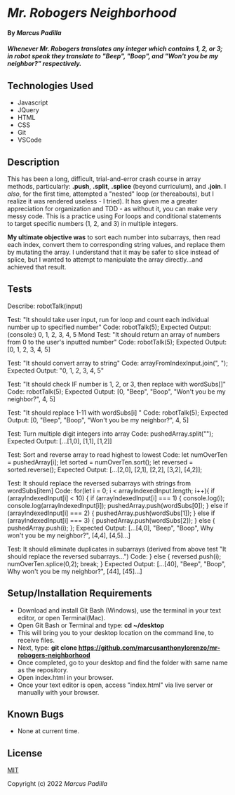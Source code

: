 # _Mr. Robogers Neighborhood_

#### By _**Marcus Padilla**_

#### _Whenever Mr. Robogers translates any integer which contains 1, 2, or 3; in robot speak they translate to "Beep", "Boop", and "Won't you be my neighbor?" respectively._

## Technologies Used

* Javascript
* JQuery
* HTML
* CSS
* Git
* VSCode

## Description

This has been a long, difficult, trial-and-error crash course in array methods, particularly: **.push**, **.split**, **.splice** (beyond curriculum), and **.join**.  I _also_, for the first time, attempted a "nested" loop (or thereabouts), but I realize it was rendered useless - I tried). It has given me a greater appreciation for organization and TDD - as without it, you can make very messy code. This is a practice using For loops and conditional statements to target specific numbers (1, 2, and 3) in multiple integers.

**My ultimate objective was** to sort each number into subarrays, then read each index, convert them to corresponding string values, and replace them by mutating the array. I understand that it may be safer to slice instead of splice, but I wanted to attempt to manipulate the array directly...and achieved that result.

## Tests

Describe: robotTalk(input)

Test: "It should take user input, run for loop and count each individual number up to specified number"
Code: robotTalk(5);
Expected Output: (console:) 0, 1, 2, 3, 4, 5 
Mond
Test: "It should return an array of numbers from 0 to the user's inputted number"
Code: robotTalk(5);
Expected Output: [0, 1, 2, 3, 4, 5]

Test: "It should convert array to string"
Code: arrayFromIndexInput.join(", ");
Expected Output: "0, 1, 2, 3, 4, 5"

Test: "It should check IF number is 1, 2, or 3, then replace with wordSubs[]"
Code: robotTalk(5);
Expected Output: [0, "Beep", "Boop", "Won't you be my neighbor?", 4, 5]

Test: "It should replace 1-11 with wordSubs[i] "
Code: robotTalk(5);
Expected Output: [0, "Beep", "Boop", "Won't you be my neighbor?", 4, 5]

Test: Turn multiple digit integers into array
Code: pushedArray.split("");
Expected Output: [...[1,0], [1,1], [1,2]]

Test: Sort and reverse array to read highest to lowest
Code:     let numOverTen = pushedArray[i];
          let sorted = numOverTen.sort();
          let reversed = sorted.reverse();
Expected Output: [...[2,0], [2,1], [2,2], [3,2], [4,2]];

Test: It should replace the reversed subarrays with strings from wordSubs[item]
Code:     for(let i = 0; i < arrayIndexedInput.length; i++){
      if (arrayIndexedInput[i] < 10) {
        if (arrayIndexedInput[i] === 1) {
          console.log(i);
          console.log(arrayIndexedInput[i]);
          pushedArray.push(wordSubs[0]);
        } else if (arrayIndexedInput[i] === 2) {
          pushedArray.push(wordSubs[1]);
        } else if (arrayIndexedInput[i] === 3) {
          pushedArray.push(wordSubs[2]);
        } else {
          pushedArray.push(i);
        };
Expected Output: [...[4,0], "Beep", "Boop", Why won't you be my neighbor?", [4,4], [4,5]...]

Test: It should eliminate duplicates in subarrays (derived from above test "It should replace the reversed subarrays...")
Code:           } else {
            reversed.push(i);
            numOverTen.splice(0,2);
            break;
          }
Expected Output: [...[40], "Beep", "Boop", Why won't you be my neighbor?", [44], [45]...]


## Setup/Installation Requirements

* Download and install Git Bash (Windows), use the terminal in your text editor, or open Terminal(Mac).
* Open Git Bash or Terminal and type:
 **cd ~/desktop**
* This will bring you to your desktop location on the command line, to receive files.
* Next, type: **git clone https://github.com/marcusanthonylorenzo/mr-robogers-neighborhood**
* Once completed, go to your desktop and find the folder with same name as the repository.
* Open index.html in your browser.
* Once your text editor is open, access "index.html" via live server or manually with your browser.


## Known Bugs

* None at current time.

## License

[MIT](https://github.com/marcusanthonylorenzo/mr-robogers-neighborhood/blob/add-license-1/LICENSE)

Copyright (c) 2022 _Marcus Padilla_
